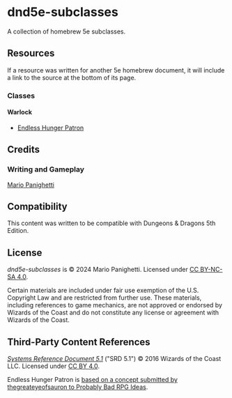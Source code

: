 # dnd5e-subclasses

 A collection of homebrew 5e subclasses.

## Resources
 
 If a resource was written for another 5e homebrew document, it will include a link to the source at the bottom of its page.
 
 ### Classes
 
 #### Warlock
 
 - [Endless Hunger Patron](warlock/endless-hunger-patron.md)
 
 ## Credits
 
 ### Writing and Gameplay
 
 [Mario Panighetti](https://mario.panighetti.net)
 
 ## Compatibility
 
 This content was written to be compatible with Dungeons & Dragons 5th Edition.
 
 ## License
 
 _dnd5e-subclasses_ is © 2024 Mario Panighetti. Licensed under [CC BY-NC-SA 4.0](https://creativecommons.org/licenses/by-nc-sa/4.0/legalcode).
 
 Certain materials are included under fair use exemption of the U.S. Copyright Law and are restricted from further use. These materials, including references to game mechanics, are not approved or endorsed by Wizards of the Coast and do not constitute any license or agreement with Wizards of the Coast.
 
 ## Third-Party Content References
 
 _[Systems Reference Document 5.1](https://dnd.wizards.com/resources/systems-reference-document)_ ("SRD 5.1") © 2016 Wizards of the Coast LLC. Licensed under [CC BY 4.0](https://creativecommons.org/licenses/by/4.0/legalcode).

Endless Hunger Patron is [based on a concept submitted by thegreateyeofsauron to Probably Bad RPG Ideas](https://probablybadrpgideas.tumblr.com/post/619536955735162880/your-warlocks-patron-is-a-relatively-young-but).